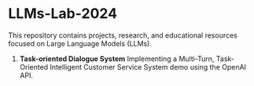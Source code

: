 # LLMs-Lab-2024

This repository contains projects, research, and educational resources focused on Large Language Models (LLMs).

1. **Task-oriented Dialogue System**
   Implementing a Multi-Turn, Task-Oriented Intelligent Customer Service System demo using the OpenAI API.
